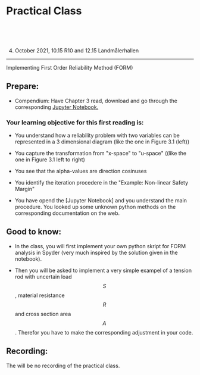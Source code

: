 Practical Class
===============

 

 

04. October 2021, 10.15 R10 and 12.15 Landmålerhallen
-----------------------------------------------------

Implementing First Order Reliability Method (FORM)

Prepare:
--------

-   Compendium: Have Chapter 3 read, download and go through the corresponding
    [Jupyter Notebook.](E3_1.ipynb)

### Your learning objective for this first reading is:

-   You understand how a reliability problem with two variables can be
    represented in a 3 dimensional diagram (like the one in Figure 3.1 (left))

-   You capture the transformation from "x-space" to "u-space" ((like the one in
    Figure 3.1 left to right)

-   You see that the alpha-values are direction cosinuses

-   You identify the iteration procedere in the "Example: Non-linear Safety
    Margin"

-   You have opend the [Jupyter Notebook] and you understand the main procedure.
    You looked up some unknown python methods on the corresponding documentation
    on the web.

Good to know:
-------------

-   In the class, you will first implement your own python skript for FORM
    analysis in Spyder (very much inspired by the solution given in the
    notebook).

-   Then you will be asked to implement a very simple exampel of a tension rod
    with uncertain load $$S$$, material resistance $$R$$ and cross section area
    $$A$$.  Therefor you have to make the corresponding adjustment in your code.

Recording:
----------

The will be no recording of the practical class.
